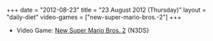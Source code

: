 +++
date = "2012-08-23"
title = "23 August 2012 (Thursday)"
layout = "daily-diet"
video-games = ["new-super-mario-bros.-2"]
+++

<ul>
<li class="entry Video Game">Video Game: <a href="/video-games/new-super-mario-bros.-2">New Super Mario Bros. 2</a> {N3DS}</li>
</ul>